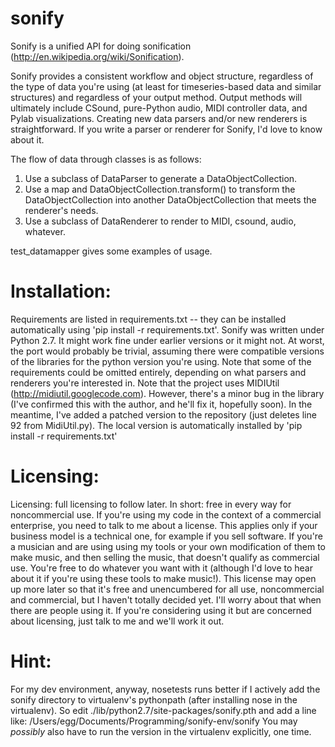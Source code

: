 sonify
======

Sonify is a unified API for doing sonification (http://en.wikipedia.org/wiki/Sonification).

Sonify provides a consistent workflow and object structure, regardless of the type of data
you're using (at least for timeseries-based data and similar structures) and regardless of
your output method. Output methods will ultimately include CSound, pure-Python audio, MIDI
controller data, and Pylab visualizations. Creating new data parsers and/or new renderers
is straightforward. If you write a parser or renderer for Sonify, I'd love to know about
it.

The flow of data through classes is as follows:
1. Use a subclass of DataParser to generate a DataObjectCollection.
2. Use a map and DataObjectCollection.transform() to transform the DataObjectCollection 
    into another DataObjectCollection that meets the renderer's needs.
3. Use a subclass of DataRenderer to render to MIDI, csound, audio, whatever.

test\_datamapper gives some examples of usage.

Installation:
===
Requirements are listed in requirements.txt -- they can be installed automatically using 'pip install -r requirements.txt'.
Sonify was written under Python 2.7. It might work fine under earlier versions or it might not. At worst, the port would probably be trivial, assuming there were compatible versions of the libraries for the python version you're using. Note that some of the requirements could be omitted entirely, depending on what parsers and renderers you're interested in.
Note that the project uses MIDIUtil (http://midiutil.googlecode.com). However, there's a minor bug in the library (I've confirmed this with the author, and he'll fix it, hopefully soon). In the meantime, I've added a patched version to the repository (just deletes line 92 from MidiUtil.py). The local version is automatically installed by 'pip install -r requirements.txt'

Licensing:
===

Licensing: full licensing to follow later. In short: free in every way for noncommercial
use. If you're using my code in the context of a commercial enterprise, you need to 
talk to me about a license. This applies only if your business model is a technical one,
for example if you sell software.
If you're a musician and are using using my tools or your own modification of them to
make music, and then selling the music, that doesn't qualify as commercial use. You're
free to do whatever you want with it (although I'd love to hear about it if you're
using these tools to make music!). 
This license may open up more later so that it's free and unencumbered for all use, 
noncommercial and commercial, but I haven't totally decided yet. I'll worry about 
that when there are people using it. If you're considering using it but are 
concerned about licensing, just talk to me and we'll work it out.  

Hint:
===
For my dev environment, anyway, nosetests runs better if I actively add
the sonify directory to virtualenv's pythonpath (after installing nose in the
virtualenv). So edit
./lib/python2.7/site-packages/sonify.pth
and add a line like:
/Users/egg/Documents/Programming/sonify-env/sonify
You may *possibly* also have to run the version in the virtualenv explicitly, one time.


